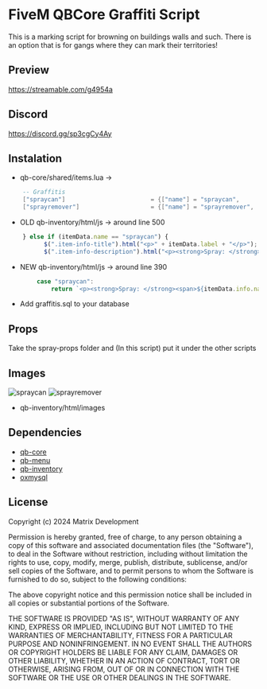 # FiveM QBCore Graffiti Script
This is a marking script for browning on buildings walls and such. There is an option that is for gangs where they can mark their territories!

## Preview
https://streamable.com/g4954a

## Discord
https://discord.gg/sp3cgCy4Ay

## Instalation
+ qb-core/shared/items.lua ->
```lua
    -- Graffitis
    ["spraycan"]                        = {["name"] = "spraycan",                          ["label"] = "Spray Can",                ["weight"] = 1000,          ["type"] = "item",         ["image"] = "spraycan.png",                ["unique"] = true,          ["useable"] = true,     ["shouldClose"] = true,       ["combinable"] = nil,   ["description"] = "Spray Can"},
    ["sprayremover"]                    = {["name"] = "sprayremover",                      ["label"] = "Spray Remover",            ["weight"] = 100,           ["type"] = "item",         ["image"] = "sprayremover.png",                ["unique"] = true,          ["useable"] = true,     ["shouldClose"] = true,       ["combinable"] = nil,   ["description"] = "Spray Remover"},

```

+ OLD qb-inventory/html/js -> around line 500
```js
    } else if (itemData.name == "spraycan") {
          $(".item-info-title").html("<p>" + itemData.label + "</p>");
          $(".item-info-description").html("<p><strong>Spray: </strong><span>" + itemData.info.name + "</span></p>");
```

+ NEW qb-inventory/html/js -> around line 390
```js
        case "spraycan":
            return `<p><strong>Spray: </strong><span>${itemData.info.name}</span></p>`;
```
+ Add graffitis.sql to your database

## Props
Take the spray-props folder and (In this script) put it under the other scripts

## Images
![spraycan](https://github.com/Kalajiqta/qb-graffiti/blob/main/images/spraycan.png?raw=true)
![sprayremover](https://github.com/Kalajiqta/qb-graffiti/blob/main/images/sprayremover.png?raw=true)
+ qb-inventory/html/images

## Dependencies
+ [qb-core](https://github.com/qbcore-framework/qb-core)
+ [qb-menu](https://github.com/qbcore-framework/qb-menu)
+ [qb-inventory](https://github.com/qbcore-framework/qb-inventory)
+ [oxmysql](https://github.com/overextended/oxmysql)

## License
Copyright (c) 2024 Matrix Development

Permission is hereby granted, free of charge, to any person obtaining a copy
of this software and associated documentation files (the "Software"), to deal
in the Software without restriction, including without limitation the rights
to use, copy, modify, merge, publish, distribute, sublicense, and/or sell
copies of the Software, and to permit persons to whom the Software is
furnished to do so, subject to the following conditions:

The above copyright notice and this permission notice shall be included in all
copies or substantial portions of the Software.

THE SOFTWARE IS PROVIDED "AS IS", WITHOUT WARRANTY OF ANY KIND, EXPRESS OR
IMPLIED, INCLUDING BUT NOT LIMITED TO THE WARRANTIES OF MERCHANTABILITY,
FITNESS FOR A PARTICULAR PURPOSE AND NONINFRINGEMENT. IN NO EVENT SHALL THE
AUTHORS OR COPYRIGHT HOLDERS BE LIABLE FOR ANY CLAIM, DAMAGES OR OTHER
LIABILITY, WHETHER IN AN ACTION OF CONTRACT, TORT OR OTHERWISE, ARISING FROM,
OUT OF OR IN CONNECTION WITH THE SOFTWARE OR THE USE OR OTHER DEALINGS IN THE
SOFTWARE.

